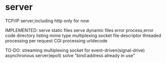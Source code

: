 server
======

TCP/IP server,including http only for now

IMPLEMENTED:
serve static files
serve dynamic files
error process,error code
directory listing
mime type
multiplexing socket file descriptor
threaded processing per request
CGI processing
urldecode

TO-DO:
streaming
multiplexing socket for event-driven(signal-drive) asynchronous server(epoll)
solve "bind:address already in use"
